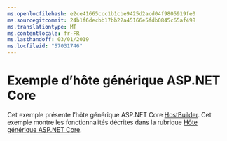 ```yaml
---
ms.openlocfilehash: e2ce41665ccc1b1cbe9425d2acd04f9805919fe0
ms.sourcegitcommit: 24b1f6decbb17bb22a45166e5fdb0845c65af498
ms.translationtype: MT
ms.contentlocale: fr-FR
ms.lasthandoff: 03/01/2019
ms.locfileid: "57031746"
---
```

# <a name="aspnet-core-generic-host-sample"></a>Exemple d’hôte générique ASP.NET Core

Cet exemple présente l’hôte générique ASP.NET Core [HostBuilder](https://docs.microsoft.com/dotnet/api/microsoft.extensions.hosting.ihostedservice). Cet exemple montre les fonctionnalités décrites dans la rubrique [Hôte générique ASP.NET Core](https://docs.microsoft.com/aspnet/core/fundamentals/host/generic-host).
